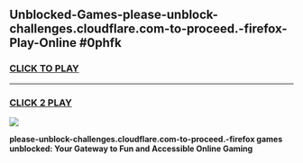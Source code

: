 
## Unblocked-Games-please-unblock-challenges.cloudflare.com-to-proceed.-firefox-Play-Online #0phfk
<h3>
<a href="https://news.freeplayer.one?title=please-unblock-challenges.cloudflare.com-to-proceed.-firefox&ref=3">CLICK TO PLAY</a></h3>
<hr>

<h3>
<a href="https://news.freeplayer.one?title=please-unblock-challenges.cloudflare.com-to-proceed.-firefox&ref=3">CLICK 2 PLAY</a>
  
</h3>

<a href="https://news.freeplayer.one?title=please-unblock-challenges.cloudflare.com-to-proceed.-firefox&ref=3"><img src="https://clearcache.store/games.png"></a>


**please-unblock-challenges.cloudflare.com-to-proceed.-firefox games unblocked: Your Gateway to Fun and Accessible Online Gaming**
